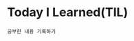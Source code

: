 # Today I Learned(TIL)
    공부한 내용 기록하기
<!-- ## jQuery
* [FAQ 토글 메뉴(아코디언)](./jQuery/accordion.html) -->
 

